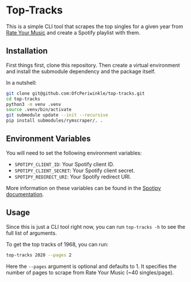 # Top-Tracks
This is a simple CLI tool that scrapes the top singles for a given year from [Rate Your Music](https://rateyourmusic.com/) and create a Spotify playlist with them.

## Installation
First things first, clone this repository. Then create a virtual environment and install the submodule dependency and the package itself.

In a nutshell:
```bash
git clone git@github.com:OfcPeriwinkle/top-tracks.git
cd top-tracks
python3 -m venv .venv
source .venv/bin/activate
git submodule update --init --recursive
pip install submodules/rymscraper/. .
```

## Environment Variables
You will need to set the following environment variables:
- `SPOTIPY_CLIENT_ID`: Your Spotify client ID.
- `SPOTIPY_CLIENT_SECRET`: Your Spotify client secret.
- `SPOTIPY_REDIRECT_URI`: Your Spotify redirect URI.

More information on these variables can be found in the [Spotipy documentation](https://spotipy.readthedocs.io/).

## Usage
Since this is just a CLI tool right now, you can run `top-tracks -h` to see the full list of arguments.

To get the top tracks of 1968, you can run:
```bash
top-tracks 2020 --pages 2
```
Here the `--pages` argument is optional and defaults to 1. It specifies the number of pages to scrape from Rate Your Music (~40 singles/page).
